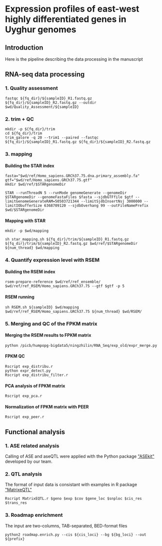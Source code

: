 # Expression profiles of east-west highly differentiated genes in Uyghur genomes 

## Introduction <br> 
Here is the pipeline describing the data processing in the manuscript

## RNA-seq data processing 
### 1. Quality assessment 
```shell
fastqc ${fq_dir}/${sampleID}_R1.fastq.gz ${fq_dir}/${sampleID}_R2.fastq.gz --outdir $wd/Quality_Assessment/${sampleID}
```
### 2. trim + QC 
```shell
mkdir -p ${fq_dir}/trim
cd ${fq_dir}/trim
trim_galore -q 20 --trim1 --paired --fastqc ${fq_dir}/${sampleID}_R1.fastq.gz ${fq_dir}/${sampleID}_R2.fastq.gz
```
### 3. mapping 
#### Building the STAR index 
```shell
fasta="$wd/ref/Homo_sapiens.GRCh37.75.dna.primary_assembly.fa"
gtf="$wd/ref/Homo_sapiens.GRCh37.75.gtf"
mkdir $wd/ref/$STARgenomeDir

STAR --runThreadN 5 --runMode genomeGenerate --genomeDir $STARgenomeDir --genomeFastaFiles $fasta --sjdbGTFfile $gtf --limitGenomeGenerateRAM=50503721344 --limitSjdbInsertNsj 3000000 --limitIObufferSize 6368709120 --sjdbOverhang 99 --outFileNamePrefix $wd/$STARgenomeDir
``` 
#### Mapping with STAR
```shell
mkdir -p $wd/mapping

sh star_mapping.sh ${fq_dir}/trim/${sampleID}_R1.fastq.gz ${fq_dir}/trim/${sampleID}_R2.fastq.gz $wd/ref/$STARgenomeDir  ${num_thread} $wd/mapping
```
### 4. Quantify expression level with RSEM
#### Building the RSEM index
```shell
rsem-prepare-reference $wd/ref/ref_ensemble/ $wd/ref/ref_RSEM/Homo_sapiens.GRCh37.75 --gtf $gtf -p 5
```
#### RSEM running
```shell
sh RSEM.sh ${sampleID} $wd/mapping $wd/ref/ref_RSEM/Homo_sapiens.GRCh37.75 ${num_thread} $wd/RSEM/
```
### 5. Merging and QC of the FPKM matrix
#### Merging the RSEM results to FPKM matrix
```shell
python /picb/humpopg-bigdata5/ningzhilin/RNA_Seq/exp_old/expr_merge.py
```
#### FPKM QC
```shell
Rscript exp_distribu.r
python expr_detect.py
Rscript exp_distribu_filter.r
```
#### PCA analysis of FPKM matrix
```shell
Rscript exp_pca.r
```
#### Normalization of FPKM matrix with PEER
```shell
Rscript exp_peer.r
```

## Functional analysis
### 1. ASE related analysis
Calling of ASE and aseQTL were applied with the Python package ["ASEkit"](https://pypi.org/project/ASEkit/) developed by our team.
### 2. QTL analysis
The format of input data is consistant with examples in R package ["MatrixeQTL"](http://bios.unc.edu/research/genomic_software/Matrix_eQTL/)
```shell
Rscript MatrixEQTL.r $geno $exp $cov $gene_loc $snploc $cis_res $trans_res
```
### 3. Roadmap enrichment
The input are two-columns, TAB-separated, BED-format files
```shell
python2 roadmap.enrich.py --cis ${cis_loci} --bg ${bg_loci} --out ${prefix}
```
